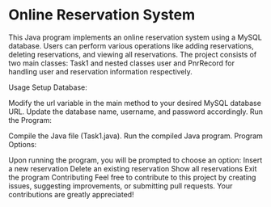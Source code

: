 # Online Reservation System
This Java program implements an online reservation system using a MySQL database. Users can perform various operations like adding reservations, deleting reservations, and viewing all reservations. The project consists of two main classes: Task1 and nested classes user and PnrRecord for handling user and reservation information respectively.

Usage Setup Database:

Modify the url variable in the main method to your desired MySQL database URL. Update the database name, username, and password accordingly. Run the Program:

Compile the Java file (Task1.java). Run the compiled Java program. Program Options:

Upon running the program, you will be prompted to choose an option: Insert a new reservation Delete an existing reservation Show all reservations Exit the program Contributing Feel free to contribute to this project by creating issues, suggesting improvements, or submitting pull requests. Your contributions are greatly appreciated!
